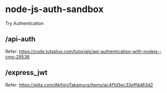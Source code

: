 # node-js-auth-sandbox
Try Authentication


## /api-auth
Refer: https://code.tutsplus.com/tutorials/api-authentication-with-nodejs--cms-29536


## /express_jwt
Refer: https://qiita.com/AkihiroTakamura/items/ac4f1d3ec32effdd63d2

